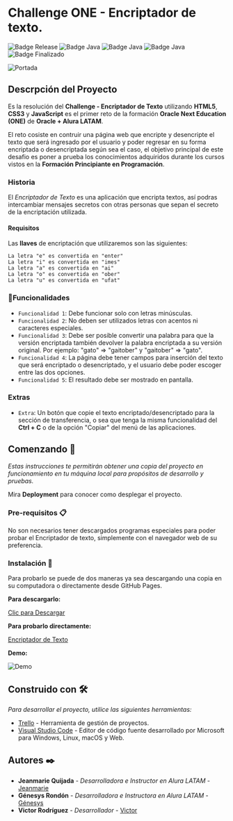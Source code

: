 # Challenge ONE - Encriptador de texto.

![Badge Release](https://img.shields.io/badge/Release%20Date:-Enero-blue)
![Badge Java](https://img.shields.io/badge/HTML5-blue)
![Badge Java](https://img.shields.io/badge/CSS3-blue)
![Badge Java](https://img.shields.io/badge/JavaScript-blue)
![Badge Finalizado](https://img.shields.io/badge/Status:-Finalizado-blue)

![Portada](https://github.com/VictorRodriguezL/Challenge-Encriptador-de-Texto/assets/123136998/6dbc50b6-65e1-466c-82a6-c4d22094536f)

## Descrpción del Proyecto

Es la resolución del **Challenge - Encriptador de Texto** utilizando **HTML5**, **CSS3** y **JavaScript** es el primer reto de la formación **Oracle Next Education (ONE)** de **Oracle + Alura LATAM**.

El reto cosiste en contruir una página web que encripte y desencripte el texto que será ingresado por el usuario y poder regresar en su forma encriptada o desencriptada según sea el caso, el objetivo principal de este desafio es poner a prueba los conocimientos adquiridos durante los cursos vistos en la **Formación Principiante en Programación**.

### Historia

El _Encriptador de Texto_ es una aplicación que encripta textos, así podras intercambiar mensajes secretos con otras personas que sepan el secreto de la encriptación utilizada.

#### Requisitos

Las **llaves** de encriptación que utilizaremos son las siguientes:

```
La letra "e" es convertida en "enter"
La letra "i" es convertida en "imes"
La letra "a" es convertida en "ai"
La letra "o" es convertida en "ober"
La letra "u" es convertida en "ufat"
```

### :hammer:Funcionalidades

- `Funcionalidad 1`: Debe funcionar solo con letras minúsculas.
- `Funcionalidad 2`: No deben ser utilizados letras con acentos ni caracteres especiales.
- `Funcionalidad 3`: Debe ser posible convertir una palabra para que la versión encriptada también devolver la palabra encriptada a su versión original. Por ejemplo: "gato" => "gaitober" y "gaitober" => "gato".
- `Funcionalidad 4`: La página debe tener campos para inserción del texto que será encriptado o desencriptado, y el usuario debe poder escoger entre las dos opciones.
- `Funcionalidad 5`: El resultado debe ser mostrado en pantalla.

### Extras

- `Extra`: Un botón que copie el texto encriptado/desencriptado para la sección de transferencia, o sea que tenga la misma funcionalidad del **Ctrl + C** o de la opción "Copiar" del menú de las aplicaciones.

## Comenzando 🚀

_Estas instrucciones te permitirán obtener una copia del proyecto en funcionamiento en tu máquina local para propósitos de desarrollo y pruebas._

Mira **Deployment** para conocer como desplegar el proyecto.


### Pre-requisitos 📋

No son necesarios tener descargados programas especiales para poder probar el Encriptador de texto, simplemente con el navegador web de su preferencia.

### Instalación 🔧

Para probarlo se puede de dos maneras ya sea descargando una copia en su computadora o directamente desde GitHub Pages.

**Para descargarlo:**

[Clic para Descargar](https://github.com/VictorRodriguezL/Challenge-Encriptador-de-Texto/releases/tag/v0.1.1)

**Para probarlo directamente:**

[Encriptador de Texto](https://victorrodriguezl.github.io/Challenge-Encriptador-de-Texto/)

**Demo:**

![Demo](https://github.com/VictorRodriguezL/Challenge-Encriptador-de-Texto/assets/123136998/3015b1db-b343-4dce-816f-fe93f3a350c0)

## Construido con 🛠️

_Para desarrollar el proyecto, utilice las siguientes herramientas:_

* [Trello](https://trello.com/es) - Herramienta de gestión de proyectos.
* [Visual Studio Code](https://code.visualstudio.com/) - Editor de código fuente desarrollado por Microsoft para Windows, Linux, macOS y Web.

## Autores ✒️

* **Jeanmarie Quijada** - *Desarrolladora e Instructor en Alura LATAM* - [Jeanmarie](https://www.linkedin.com/in/jeanmariequijada/)
* **Génesys Rondón** - *Desarrolladora e Instructora en Alura LATAM* - [Génesys](https://www.linkedin.com/in/genesysrondon914762182/)
* **Victor Rodríguez** - *Desarrollador* - [Victor](https://www.linkedin.com/in/victor-manuel-rdz-l/)
	
		
		
